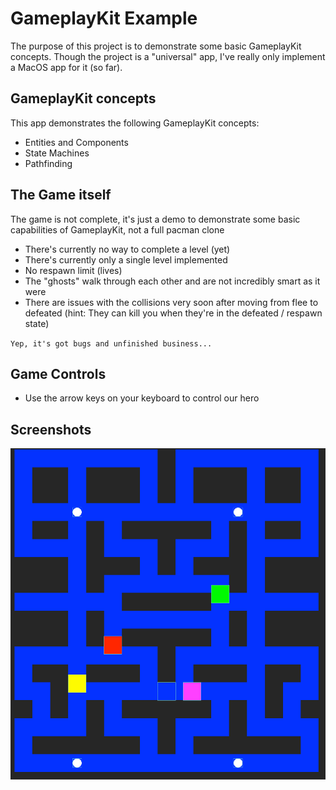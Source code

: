# GameplayKit Example

The purpose of this project is to demonstrate some basic GameplayKit concepts.  Though the project is a "universal" app, I've really only implement a MacOS app for it (so far).

## GameplayKit concepts
This app demonstrates the following GameplayKit concepts:
* Entities and Components
* State Machines
* Pathfinding

## The Game itself
The game is not complete, it's just a demo to demonstrate some basic capabilities of GameplayKit, not a full pacman clone
* There's currently no way to complete a level (yet)
* There's currently only a single level implemented
* No respawn limit (lives)
* The "ghosts" walk through each other and are not incredibly smart as it were
* There are issues with the collisions very soon after moving from flee to defeated (hint: They can kill you when they're in the defeated / respawn state)

`Yep, it's got bugs and unfinished business...`


## Game Controls
* Use the arrow keys on your keyboard to control our hero


## Screenshots
![Screenshot 1](https://github.com/intere/GameplayKitExample/blob/master/screenshots/screenshot1.png)
